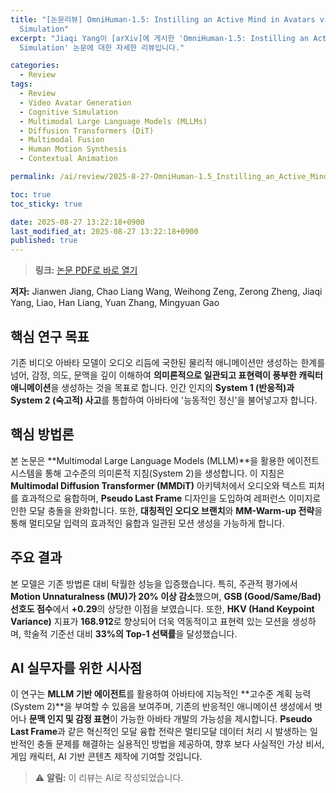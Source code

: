 ```yaml
---
title: "[논문리뷰] OmniHuman-1.5: Instilling an Active Mind in Avatars via Cognitive
  Simulation"
excerpt: "Jiaqi Yang이 [arXiv]에 게시한 'OmniHuman-1.5: Instilling an Active Mind in Avatars via Cognitive
  Simulation' 논문에 대한 자세한 리뷰입니다."

categories:
  - Review
tags:
  - Review
  - Video Avatar Generation
  - Cognitive Simulation
  - Multimodal Large Language Models (MLLMs)
  - Diffusion Transformers (DiT)
  - Multimodal Fusion
  - Human Motion Synthesis
  - Contextual Animation

permalink: /ai/review/2025-8-27-OmniHuman-1.5_Instilling_an_Active_Mind_in_Avatars_via_Cognitive_Simulation/

toc: true
toc_sticky: true

date: 2025-08-27 13:22:18+0900
last_modified_at: 2025-08-27 13:22:18+0900
published: true
---
```

> **링크:** [논문 PDF로 바로 열기](https://arxiv.org/abs/2508.19209)

**저자:** Jianwen Jiang, Chao Liang Wang, Weihong Zeng, Zerong Zheng, Jiaqi Yang, Liao, Han Liang, Yuan Zhang, Mingyuan Gao



## 핵심 연구 목표
기존 비디오 아바타 모델이 오디오 리듬에 국한된 물리적 애니메이션만 생성하는 한계를 넘어, 감정, 의도, 문맥을 깊이 이해하여 **의미론적으로 일관되고 표현력이 풍부한 캐릭터 애니메이션**을 생성하는 것을 목표로 합니다. 인간 인지의 **System 1 (반응적)과 System 2 (숙고적) 사고**를 통합하여 아바타에 '능동적인 정신'을 불어넣고자 합니다.

## 핵심 방법론
본 논문은 **Multimodal Large Language Models (MLLM)**을 활용한 에이전트 시스템을 통해 고수준의 의미론적 지침(System 2)을 생성합니다. 이 지침은 **Multimodal Diffusion Transformer (MMDiT)** 아키텍처에서 오디오와 텍스트 피처를 효과적으로 융합하며, **Pseudo Last Frame** 디자인을 도입하여 레퍼런스 이미지로 인한 모달 충돌을 완화합니다. 또한, **대칭적인 오디오 브랜치**와 **MM-Warm-up 전략**을 통해 멀티모달 입력의 효과적인 융합과 일관된 모션 생성을 가능하게 합니다.

## 주요 결과
본 모델은 기존 방법론 대비 탁월한 성능을 입증했습니다. 특히, 주관적 평가에서 **Motion Unnaturalness (MU)가 20% 이상 감소**했으며, **GSB (Good/Same/Bad) 선호도 점수**에서 **+0.29**의 상당한 이점을 보였습니다. 또한, **HKV (Hand Keypoint Variance)** 지표가 **168.912**로 향상되어 더욱 역동적이고 표현력 있는 모션을 생성하며, 학술적 기준선 대비 **33%의 Top-1 선택률**을 달성했습니다.

## AI 실무자를 위한 시사점
이 연구는 **MLLM 기반 에이전트**를 활용하여 아바타에 지능적인 **고수준 계획 능력(System 2)**을 부여할 수 있음을 보여주며, 기존의 반응적인 애니메이션 생성에서 벗어나 **문맥 인지 및 감정 표현**이 가능한 아바타 개발의 가능성을 제시합니다. **Pseudo Last Frame**과 같은 혁신적인 모달 융합 전략은 멀티모달 데이터 처리 시 발생하는 일반적인 충돌 문제를 해결하는 실용적인 방법을 제공하여, 향후 보다 사실적인 가상 비서, 게임 캐릭터, AI 기반 콘텐츠 제작에 기여할 것입니다.

> ⚠️ **알림:** 이 리뷰는 AI로 작성되었습니다.